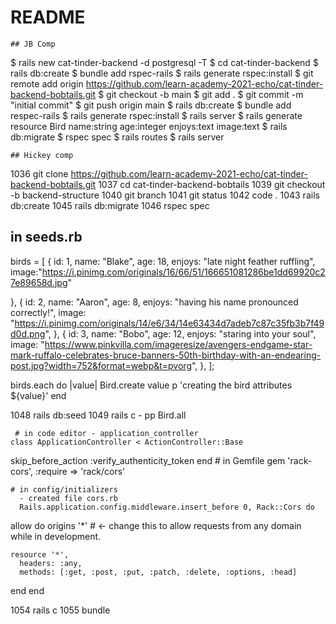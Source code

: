# README
    ## JB Comp
$ rails new cat-tinder-backend -d postgresql -T
$ cd cat-tinder-backend
$ rails db:create
$ bundle add rspec-rails
$ rails generate rspec:install
$ git remote add origin https://github.com/learn-academy-2021-echo/cat-tinder-backend-bobtails.git
$ git checkout -b main
$ git add .
$ git commit -m "initial commit"
$ git push origin main
$ rails db:create
$ bundle add respec-rails
$ rails generate rspec:install
$ rails server
$ rails generate resource Bird name:string age:integer enjoys:text image:text
$ rails db:migrate
$ rspec spec
$ rails routes
$ rails server




    ## Hickey comp
 1036  git clone https://github.com/learn-academy-2021-echo/cat-tinder-backend-bobtails.git
 1037  cd cat-tinder-backend-bobtails
 1039  git checkout -b backend-structure
 1040  git branch
 1041  git status
 1042  code .
 1043  rails db:create
 1045  rails db:migrate
 1046  rspec spec


  ## in seeds.rb

birds = [
  {
    id: 1,
    name: "Blake",
    age: 18,
    enjoys: "late night feather ruffling",
    image:"https://i.pinimg.com/originals/16/66/51/166651081286be1dd69920c27e89658d.jpg"
    
  },
  {
    id: 2,
    name: "Aaron",
    age: 8,
    enjoys: "having his name pronounced correctly!",
    image:
      "https://i.pinimg.com/originals/14/e6/34/14e63434d7adeb7c87c35fb3b7f49d0d.png",
  },
  {
    id: 3,
    name: "Bobo",
    age: 12,
    enjoys: "staring into your soul",
    image:
      "https://www.pinkvilla.com/imageresize/avengers-endgame-star-mark-ruffalo-celebrates-bruce-banners-50th-birthday-with-an-endearing-post.jpg?width=752&format=webp&t=pvorg",
  },
];


birds.each do |value|
  Bird.create value
  p 'creating the bird attributes ${value}'
end



 1048  rails db:seed
 1049  rails c
    - pp Bird.all


     # in code editor - application_controller
    class ApplicationController < ActionController::Base
  skip_before_action :verify_authenticity_token
end
    # in Gemfile
    gem 'rack-cors', :require => 'rack/cors'

    # in config/initializers
      - created file cors.rb
      Rails.application.config.middleware.insert_before 0, Rack::Cors do
  allow do
    origins '*'  # <- change this to allow requests from any domain while in development.

    resource '*',
      headers: :any,
      methods: [:get, :post, :put, :patch, :delete, :options, :head]
  end
end

  
 1054  rails c
 1055  bundle

 